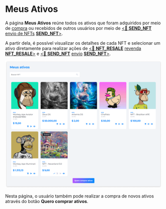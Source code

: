 # Meus Ativos
A página **Meus Ativos** reúne todos os ativos que foram adquiridos por meio de [compra](../nfts/nfts_purchase.md) ou recebidos de outros usuários por meio de [<feature><🔐 **SEND_NFT**</feature>](../about/licenses.md) [envio de NFTs](../nfts/nfts_sending.md) [<feature>**SEND_NFT**></feature>](../about/licenses.md).

A partir dela, é possível visualizar os detalhes de cada NFT e selecionar um ativo diretamente para realizar ações de [<feature><🔐 **NFT_RESALE**</feature>](../about/licenses.md) [revenda](../nfts/nfts_resale.md) [<feature>**NFT_RESALE**></feature>](../about/licenses.md) e [<feature><🔐 **SEND_NFT**</feature>](../about/licenses.md) [envio](../nfts/nfts_sending.md) [<feature>**SEND_NFT**></feature>](../about/licenses.md).

![image](../img/profile/profile_myassets.png)

Nesta página, o usuário também pode realizar a compra de novos ativos através do botão **Quero comprar ativos**.